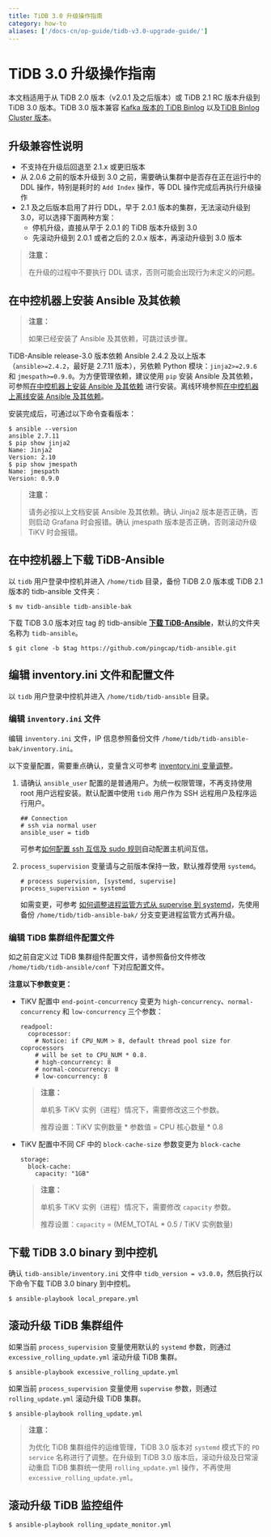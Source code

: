 ```yaml
---
title: TiDB 3.0 升级操作指南
category: how-to
aliases: ['/docs-cn/op-guide/tidb-v3.0-upgrade-guide/']
---
```


# TiDB 3.0 升级操作指南

本文档适用于从 TiDB 2.0 版本（v2.0.1 及之后版本）或 TiDB 2.1 RC 版本升级到 TiDB 3.0 版本。TiDB 3.0 版本兼容 [Kafka 版本的 TiDB Binlog](/reference/tools/tidb-binlog/tidb-binlog-kafka.md) 以及[TiDB Binlog Cluster 版本](/reference/tidb-binlog-overview.md)。

## 升级兼容性说明

- 不支持在升级后回退至 2.1.x 或更旧版本
- 从 2.0.6 之前的版本升级到 3.0 之前，需要确认集群中是否存在正在运行中的 DDL 操作，特别是耗时的 `Add Index` 操作，等 DDL 操作完成后再执行升级操作
- 2.1 及之后版本启用了并行 DDL，早于 2.0.1 版本的集群，无法滚动升级到 3.0，可以选择下面两种方案：
    - 停机升级，直接从早于 2.0.1 的 TiDB 版本升级到 3.0
    - 先滚动升级到 2.0.1 或者之后的 2.0.x 版本，再滚动升级到 3.0 版本

> **注意：**
>
> 在升级的过程中不要执行 DDL 请求，否则可能会出现行为未定义的问题。

## 在中控机器上安装 Ansible 及其依赖

> **注意：**
>
> 如果已经安装了 Ansible 及其依赖，可跳过该步骤。

TiDB-Ansible release-3.0 版本依赖 Ansible 2.4.2 及以上版本（`ansible>=2.4.2`，最好是 2.7.11 版本），另依赖 Python 模块：`jinja2>=2.9.6` 和 `jmespath>=0.9.0`。为方便管理依赖，建议使用 `pip` 安装 Ansible 及其依赖，可参照[在中控机器上安装 Ansible 及其依赖](/how-to/deploy/orchestrated/ansible.md#在中控机器上安装-ansible-及其依赖) 进行安装。离线环境参照[在中控机器上离线安装 Ansible 及其依赖](/how-to/deploy/orchestrated/offline-ansible.md#在中控机器上离线安装-ansible-及其依赖)。

安装完成后，可通过以下命令查看版本：

```
$ ansible --version
ansible 2.7.11
$ pip show jinja2
Name: Jinja2
Version: 2.10
$ pip show jmespath
Name: jmespath
Version: 0.9.0
```

> **注意：**
>
> 请务必按以上文档安装 Ansible 及其依赖。确认 Jinja2 版本是否正确，否则启动 Grafana 时会报错。确认 jmespath 版本是否正确，否则滚动升级 TiKV 时会报错。

## 在中控机器上下载 TiDB-Ansible

以 `tidb` 用户登录中控机并进入 `/home/tidb` 目录，备份 TiDB 2.0 版本或 TiDB 2.1 版本的 tidb-ansible 文件夹：

```
$ mv tidb-ansible tidb-ansible-bak
```

下载 TiDB 3.0 版本对应 tag 的 tidb-ansible  [**下载 TiDB-Ansible**](/how-to/deploy/orchestrated/ansible.md#在中控机器上下载-tidb-ansible)，默认的文件夹名称为 `tidb-ansible`。

```
$ git clone -b $tag https://github.com/pingcap/tidb-ansible.git
```

## 编辑 inventory.ini 文件和配置文件

以 `tidb` 用户登录中控机并进入 `/home/tidb/tidb-ansible` 目录。

### 编辑 `inventory.ini` 文件

编辑 `inventory.ini` 文件，IP 信息参照备份文件 `/home/tidb/tidb-ansible-bak/inventory.ini`。

以下变量配置，需要重点确认，变量含义可参考 [inventory.ini 变量调整](/how-to/deploy/orchestrated/ansible.md#其他变量调整)。

1. 请确认 `ansible_user` 配置的是普通用户。为统一权限管理，不再支持使用 root 用户远程安装。默认配置中使用 `tidb` 用户作为 SSH 远程用户及程序运行用户。

    ```
    ## Connection
    # ssh via normal user
    ansible_user = tidb
    ```

    可参考[如何配置 ssh 互信及 sudo 规则](/how-to/deploy/orchestrated/ansible.md#在中控机上配置部署机器-ssh-互信及-sudo-规则)自动配置主机间互信。

2. `process_supervision` 变量请与之前版本保持一致，默认推荐使用 `systemd`。

    ```
    # process supervision, [systemd, supervise]
    process_supervision = systemd
    ```

    如需变更，可参考 [如何调整进程监管方式从 supervise 到 systemd](/how-to/deploy/orchestrated/ansible.md#如何调整进程监管方式从-supervise-到-systemd)，先使用备份 `/home/tidb/tidb-ansible-bak/` 分支变更进程监管方式再升级。

### 编辑 TiDB 集群组件配置文件

如之前自定义过 TiDB 集群组件配置文件，请参照备份文件修改 `/home/tidb/tidb-ansible/conf` 下对应配置文件。

**注意以下参数变更：**

- TiKV 配置中 `end-point-concurrency` 变更为 `high-concurrency`、`normal-concurrency` 和 `low-concurrency` 三个参数：

    ```
    readpool:
      coprocessor:
        # Notice: if CPU_NUM > 8, default thread pool size for coprocessors
        # will be set to CPU_NUM * 0.8.
        # high-concurrency: 8
        # normal-concurrency: 8
        # low-concurrency: 8
    ```

    > **注意：**
    >
    > 单机多 TiKV 实例（进程）情况下，需要修改这三个参数。
    >
    > 推荐设置：TiKV 实例数量 \* 参数值 = CPU 核心数量 \* 0.8

- TiKV 配置中不同 CF 中的 `block-cache-size` 参数变更为 `block-cache`

    ```
    storage:
      block-cache:
        capacity: "1GB"
    ```

    > **注意：**
    >
    > 单机多 TiKV 实例（进程）情况下，需要修改 `capacity` 参数。
    >
    > 推荐设置：`capacity` = (MEM_TOTAL * 0.5 / TiKV 实例数量)

## 下载 TiDB 3.0 binary 到中控机

确认 `tidb-ansible/inventory.ini` 文件中 `tidb_version = v3.0.0`，然后执行以下命令下载 TiDB 3.0 binary 到中控机。

```
$ ansible-playbook local_prepare.yml
```

## 滚动升级 TiDB 集群组件

如果当前 `process_supervision` 变量使用默认的 `systemd` 参数，则通过 `excessive_rolling_update.yml` 滚动升级 TiDB 集群。

```
$ ansible-playbook excessive_rolling_update.yml
```

如果当前 `process_supervision` 变量使用 `supervise` 参数，则通过 `rolling_update.yml` 滚动升级 TiDB 集群。

```
$ ansible-playbook rolling_update.yml
```

> **注意：**
>
> 为优化 TiDB 集群组件的运维管理，TiDB 3.0 版本对 `systemd` 模式下的 `PD service` 名称进行了调整。在升级到 TiDB 3.0 版本后，滚动升级及日常滚动重启 TiDB 集群统一使用 `rolling_update.yml` 操作，不再使用 `excessive_rolling_update.yml`。

## 滚动升级 TiDB 监控组件

```
$ ansible-playbook rolling_update_monitor.yml
```
